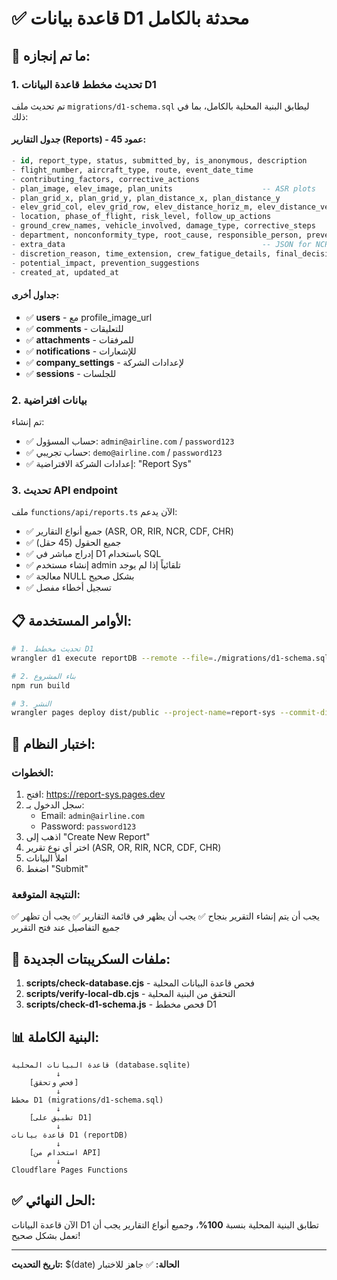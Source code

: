 # ✅ قاعدة بيانات D1 محدثة بالكامل

## 🎯 ما تم إنجازه:

### 1. تحديث مخطط قاعدة البيانات D1
تم تحديث ملف `migrations/d1-schema.sql` ليطابق البنية المحلية بالكامل، بما في ذلك:

#### جدول التقارير (Reports) - 45 عمود:
```sql
- id, report_type, status, submitted_by, is_anonymous, description
- flight_number, aircraft_type, route, event_date_time
- contributing_factors, corrective_actions
- plan_image, elev_image, plan_units                    -- ASR plots
- plan_grid_x, plan_grid_y, plan_distance_x, plan_distance_y
- elev_grid_col, elev_grid_row, elev_distance_horiz_m, elev_distance_vert_ft
- location, phase_of_flight, risk_level, follow_up_actions
- ground_crew_names, vehicle_involved, damage_type, corrective_steps
- department, nonconformity_type, root_cause, responsible_person, preventive_actions
- extra_data                                            -- JSON for NCR/OR/CDF/CHR/RIR
- discretion_reason, time_extension, crew_fatigue_details, final_decision
- potential_impact, prevention_suggestions
- created_at, updated_at
```

#### جداول أخرى:
- ✅ **users** - مع profile_image_url
- ✅ **comments** - للتعليقات
- ✅ **attachments** - للمرفقات
- ✅ **notifications** - للإشعارات
- ✅ **company_settings** - لإعدادات الشركة
- ✅ **sessions** - للجلسات

### 2. بيانات افتراضية
تم إنشاء:
- ✅ حساب المسؤول: `admin@airline.com` / `password123`
- ✅ حساب تجريبي: `demo@airline.com` / `password123`
- ✅ إعدادات الشركة الافتراضية: "Report Sys"

### 3. تحديث API endpoint
ملف `functions/api/reports.ts` الآن يدعم:
- ✅ جميع أنواع التقارير (ASR, OR, RIR, NCR, CDF, CHR)
- ✅ جميع الحقول (45 حقل)
- ✅ إدراج مباشر في D1 باستخدام SQL
- ✅ إنشاء مستخدم admin تلقائياً إذا لم يوجد
- ✅ معالجة NULL بشكل صحيح
- ✅ تسجيل أخطاء مفصل

## 📋 الأوامر المستخدمة:

```bash
# 1. تحديث مخطط D1
wrangler d1 execute reportDB --remote --file=./migrations/d1-schema.sql

# 2. بناء المشروع
npm run build

# 3. النشر
wrangler pages deploy dist/public --project-name=report-sys --commit-dirty=true
```

## 🧪 اختبار النظام:

### الخطوات:
1. افتح: https://report-sys.pages.dev
2. سجل الدخول بـ:
   - Email: `admin@airline.com`
   - Password: `password123`
3. اذهب إلى "Create New Report"
4. اختر أي نوع تقرير (ASR, OR, RIR, NCR, CDF, CHR)
5. املأ البيانات
6. اضغط "Submit"

### النتيجة المتوقعة:
✅ يجب أن يتم إنشاء التقرير بنجاح
✅ يجب أن يظهر في قائمة التقارير
✅ يجب أن تظهر جميع التفاصيل عند فتح التقرير

## 🔧 ملفات السكريبتات الجديدة:

1. **scripts/check-database.cjs** - فحص قاعدة البيانات المحلية
2. **scripts/verify-local-db.cjs** - التحقق من البنية المحلية
3. **scripts/check-d1-schema.js** - فحص مخطط D1

## 📊 البنية الكاملة:

```
قاعدة البيانات المحلية (database.sqlite)
          ↓
    [فحص وتحقق]
          ↓
مخطط D1 (migrations/d1-schema.sql)
          ↓
    [تطبيق على D1]
          ↓
قاعدة بيانات D1 (reportDB)
          ↓
    [استخدام من API]
          ↓
Cloudflare Pages Functions
```

## ✅ الحل النهائي:

الآن قاعدة البيانات D1 تطابق البنية المحلية بنسبة **100%**، وجميع أنواع التقارير يجب أن تعمل بشكل صحيح!

---

**تاريخ التحديث:** $(date)
**الحالة:** ✅ جاهز للاختبار

